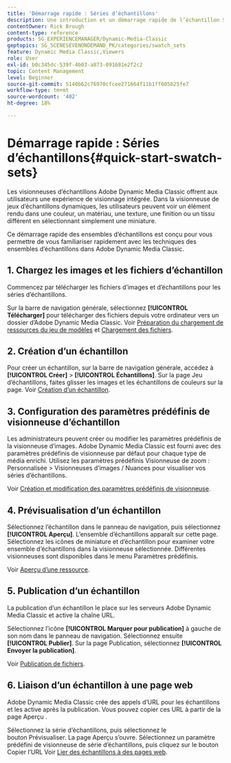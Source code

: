 ```yaml
---
title: 'Démarrage rapide : Séries d’échantillons'
description: Une introduction et un démarrage rapide de l’échantillon Set pour vous aider à démarrer rapidement dans Adobe Dynamic Media Classic.
contentOwner: Rick Brough
content-type: reference
products: SG_EXPERIENCEMANAGER/Dynamic-Media-Classic
geptopics: SG_SCENESEVENONDEMAND_PK/categories/swatch_sets
feature: Dynamic Media Classic,Viewers
role: User
exl-id: b0c345dc-539f-4b03-a873-091681e2f2c2
topic: Content Management
level: Beginner
source-git-commit: 5140b62c76970cfcee271664f11b1ff605625fe7
workflow-type: tm+mt
source-wordcount: '402'
ht-degree: 18%

---
```


# Démarrage rapide : Séries d’échantillons{#quick-start-swatch-sets}

Les visionneuses d’échantillons Adobe Dynamic Media Classic offrent aux utilisateurs une expérience de visionnage intégrée. Dans la visionneuse de jeux d’échantillons dynamiques, les utilisateurs peuvent voir un élément rendu dans une couleur, un matériau, une texture, une finition ou un tissu différent en sélectionnant simplement une miniature.

Ce démarrage rapide des ensembles d’échantillons est conçu pour vous permettre de vous familiariser rapidement avec les techniques des ensembles d’échantillons dans Adobe Dynamic Media Classic.

## &#x200B;1. Chargez les images et les fichiers d’échantillon

Commencez par télécharger les fichiers d’images et d’échantillons pour les séries d’échantillons.

Sur la barre de navigation générale, sélectionnez **[!UICONTROL Télécharger]** pour télécharger des fichiers depuis votre ordinateur vers un dossier d’Adobe Dynamic Media Classic. Voir [Préparation du chargement de ressources du jeu de modèles](preparing-swatch-set-assets-upload.md#preparing-swatch-set-assets-for-upload) et [Chargement des fichiers](uploading-files.md#uploading-your-files).

## &#x200B;2. Création d’un échantillon

Pour créer un échantillon, sur la barre de navigation générale, accédez à **[!UICONTROL Créer]** > **[!UICONTROL Échantillons]**. Sur la page Jeu d’échantillons, faites glisser les images et les échantillons de couleurs sur la page. Voir [Création d’un échantillon](creating-swatch-set.md#creating-a-swatch-set).

## &#x200B;3. Configuration des paramètres prédéfinis de visionneuse d’échantillon

Les administrateurs peuvent créer ou modifier les paramètres prédéfinis de la visionneuse d’images. Adobe Dynamic Media Classic est fourni avec des paramètres prédéfinis de visionneuse par défaut pour chaque type de média enrichi. Utilisez les paramètres prédéfinis Visionneuse de zoom : Personnalisée > Visionneuses d’images / Nuances pour visualiser vos séries d’échantillons.

Voir [Création et modification des paramètres prédéfinis de visionneuse](application-setup.md#adding-and-editing-viewer-presets).

## &#x200B;4. Prévisualisation d’un échantillon

Sélectionnez l’échantillon dans le panneau de navigation, puis sélectionnez **[!UICONTROL Aperçu]**. L’ensemble d’échantillons apparaît sur cette page. Sélectionnez les icônes de miniature et d’échantillon pour examiner votre ensemble d’échantillons dans la visionneuse sélectionnée. Différentes visionneuses sont disponibles dans le menu Paramètres prédéfinis.

Voir [Aperçu d’une ressource](previewing-asset.md#previewing-an-asset).

## &#x200B;5. Publication d’un échantillon

La publication d’un échantillon le place sur les serveurs Adobe Dynamic Media Classic et active la chaîne URL.

Sélectionnez l’icône **[!UICONTROL Marquer pour publication]** à gauche de son nom dans le panneau de navigation. Sélectionnez ensuite **[!UICONTROL Publier]**. Sur la page Publication, sélectionnez **[!UICONTROL Envoyer la publication]**.

Voir [Publication de fichiers](publishing-files.md#publishing-files).

## &#x200B;6. Liaison d’un échantillon à une page web

Adobe Dynamic Media Classic crée des appels d’URL pour les échantillons et les active après la publication. Vous pouvez copier ces URL à partir de la page Aperçu .

Sélectionnez la série d’échantillons, puis sélectionnez le bouton Prévisualiser. La page Aperçu s’ouvre. Sélectionnez un paramètre prédéfini de visionneuse de série d’échantillons, puis cliquez sur le bouton Copier l’URL Voir [Lier des échantillons à des pages web](linking-swatch-set-web-page.md#linking-a-swatch-set-to-a-web-page).
